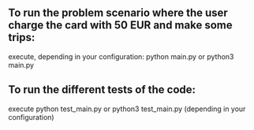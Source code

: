 ## To run the problem scenario where the user charge the card with 50 EUR and make some trips:
execute, depending in your configuration:
python main.py
or
python3 main.py

## To run the different tests of the code:
execute
python test_main.py
or
python3 test_main.py
(depending in your configuration)